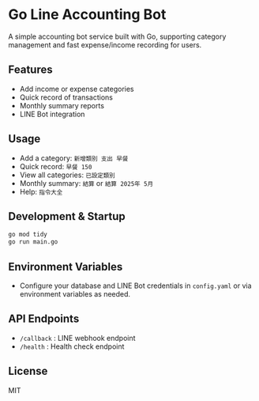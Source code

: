 # Go Line Accounting Bot

A simple accounting bot service built with Go, supporting category management and fast expense/income recording for users.

## Features

- Add income or expense categories
- Quick record of transactions
- Monthly summary reports
- LINE Bot integration

## Usage

- Add a category: `新增類別 支出 早餐`
- Quick record: `早餐 150`
- View all categories: `已設定類別`
- Monthly summary: `結算` or `結算 2025年 5月`
- Help: `指令大全`

## Development & Startup

```bash
go mod tidy
go run main.go
```

## Environment Variables

- Configure your database and LINE Bot credentials in `config.yaml` or via environment variables as needed.

## API Endpoints

- `/callback` : LINE webhook endpoint
- `/health`   : Health check endpoint

## License

MIT